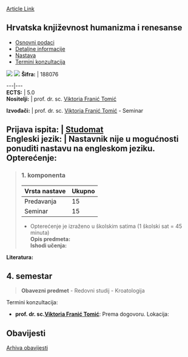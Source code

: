[Article Link](https://www.fhs.hr/predmet/hkhr)

## Hrvatska književnost humanizma i renesanse
  * [Osnovni podaci](https://www.fhs.hr/predmet/hkhr#v1id-904812_633504_1_0 "Osnovni podaci")
  * [Detaljne informacije](https://www.fhs.hr/predmet/hkhr#v1id-904812_633504_1_1 "Detaljne informacije")
  * [Nastava](https://www.fhs.hr/predmet/hkhr#v1id-904812_633504_1_2 "Nastava")
  * [Termini konzultacija](https://www.fhs.hr/predmet/hkhr#v1id-904812_633504_1_3 "Termini konzultacija")


[![](https://www.fhs.hr/img/flags/gif/hr.gif)](https://www.fhs.hr/predmet/hkhr) [![](https://www.fhs.hr/img/flags/gif/gb.gif)](https://www.fhs.hr/en/course/clohar)
**Šifra:** |  188076  
  
---|---  
**ECTS:** |  5.0   
**Nositelji:** |  prof. dr. sc. [Viktoria Franić Tomić](https://www.fhs.hr/djelatnik/viktoria.franic_tomic)   
  
**Izvođači:** |  prof. dr. sc. [Viktoria Franić Tomić](https://www.fhs.hr/djelatnik/viktoria.franic_tomic) - Seminar  
  
**Prijava ispita:** |  [Studomat](http://www.isvu.hr/studomat)  
**Engleski jezik:** |  Nastavnik nije u mogućnosti ponuditi nastavu na engleskom jeziku.   
**Opterećenje:**  
---  
> ### 1. komponenta
> | Vrsta nastave | Ukupno  
> ---|---  
> Predavanja | 15  
> Seminar | 15  
> * Opterećenje je izraženo u školskim satima (1 školski sat = 45 minuta)   
**Opis predmeta:**  
> **Ishodi učenja:**  

  
**Literatura:**  

  
**4. semestar**  
---  
> **Obavezni predmet** - Redovni studij - Kroatologija  
>   
Termini konzultacija: 
  * **prof. dr. sc.[Viktoria Franić Tomić](https://www.fhs.hr/djelatnik/viktoria.franic_tomic)**: 
Prema dogovoru.
Lokacija: 


## Obavijesti
[Arhiva obavijesti](https://www.fhs.hr/predmet/hkhr?@=215la#news_114318 "Arhiva obavijesti")
